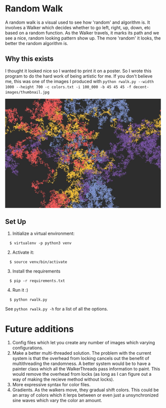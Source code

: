 # Random Walk
A random walk is a visual used to see how 'random' and algorithm is.
It involves a Walker which decides whether to go left, right, up, down, etc based
on a random function. As the Walker travels, it marks its path and we see a nice,
random looking pattern show up. The more 'random' it looks, the better the random
algorithm is.
## Why this exists
I thought it looked nice so I wanted to print it on a poster. So I wrote this program to do the hard work of being artistic for me.
If you don't believe me, this was one of the images I produced with `python rwalk.py --width 1000 --height 700 -c colors.txt -i 100_000 -b 45 45 45 -f decent-images/thumbnail.jpg`

![Alt text](decent-images/thumbnail.jpg?raw=true "Title")

## Set Up
1. Initialize a virtual environment:
```
  $ virtualenv -p python3 venv
```
2. Activate it:
```
  $ source venv/bin/activate
```
3. Install the requirements
```
  $ pip -r requirements.txt
```
4. Run it :)
```
  $ python rwalk.py
```
  See `python rwalk.py -h` for a list of all the options.

# Future additions
1. Config files which let you create any number of images which varying configurations.
2. Make a better multi-threaded solution. The problem with the current system is that the overhead from
locking cancels out the benefit of multithreading the randomness. A better system would be to have a painter class
which all the WalkerThreads pass information to paint. This would remove the overhead from locks (as long as I can figure out
  a way of making the recieve method without locks).
3. More expressive syntax for color files. 
3. Gradients. As the walkers move, they gradual shift colors. This could be an array of colors which it lerps between or even just
 a unsynchronized sine waves which vary the color an amount.
